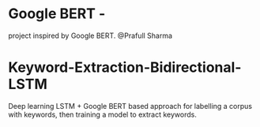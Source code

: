 # Google BERT - 
project inspired by Google BERT.
@Prafull Sharma

# Keyword-Extraction-Bidirectional-LSTM
Deep learning LSTM + Google BERT based approach for labelling a corpus with keywords, then training a model to extract keywords.


